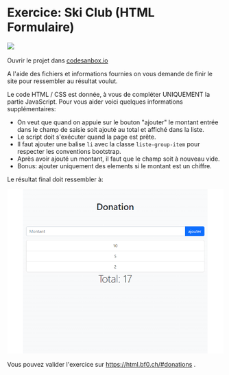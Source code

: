 # Exercice: Ski Club (HTML Formulaire)

[![](https://codesandbox.io/static/img/play-codesandbox.svg)](https://codesandbox.io/s/github/bfritscher/cours-html-exercices/tree/master/DOM_JS_DONATIONS)


Ouvrir le projet dans [codesanbox.io](https://codesandbox.io/s/github/bfritscher/cours-html-exercices/tree/master/DOM_JS_DONATIONS)

A l'aide des fichiers et informations fournies on vous demande de finir le site pour ressembler au résultat voulut.

Le code HTML / CSS est donnée, à vous de compléter UNIQUEMENT la partie JavaScript. Pour vous aider voici quelques informations supplémentaires:

- On veut que quand on appuie sur le bouton "ajouter" le montant entrée dans le champ de saisie soit ajouté au total et affiché dans la liste.
- Le script doit s'exécuter quand la page est prête.
- Il faut ajouter une balise `li` avec la classe `liste-group-item` pour respecter les conventions bootstrap.
- Après avoir ajouté un montant, il faut que le champ soit à nouveau vide.
- Bonus: ajouter uniquement des elements si le montant est un chiffre.

Le résultat final doit ressembler à:

 ![](apercu.png)

Vous pouvez valider l'exercice sur https://html.bf0.ch/#donations .
